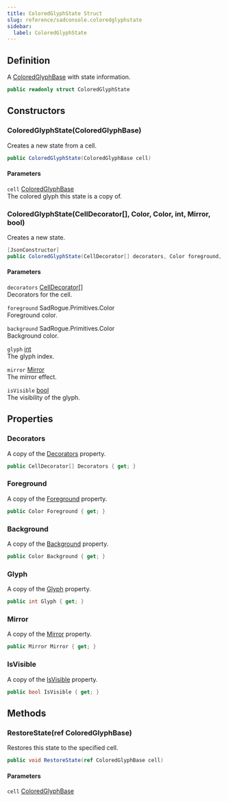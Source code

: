 ```yaml
---
title: ColoredGlyphState Struct
slug: reference/sadconsole.coloredglyphstate
sidebar:
  label: ColoredGlyphState
---
```

## Definition

A [ColoredGlyphBase](../sadconsole.coloredglyphbase/) with state information.

```csharp title="C#"
public readonly struct ColoredGlyphState
```


## Constructors

### ColoredGlyphState(ColoredGlyphBase)

Creates a new state from a cell.

```csharp title="C#"
public ColoredGlyphState(ColoredGlyphBase cell)
```

#### Parameters

`cell` [ColoredGlyphBase](../sadconsole.coloredglyphbase/)  
The colored glyph this state is a copy of.


### ColoredGlyphState(CellDecorator[], Color, Color, int, Mirror, bool)

Creates a new state.

```csharp title="C#"
[JsonConstructor]
public ColoredGlyphState(CellDecorator[] decorators, Color foreground, Color background, int glyph, Mirror mirror, bool isVisible)
```

#### Parameters

`decorators` [CellDecorator[]](../sadconsole.celldecorator/)  
Decorators for the cell.

`foreground` SadRogue.Primitives.Color  
Foreground color.

`background` SadRogue.Primitives.Color  
Background color.

`glyph` [int](https://learn.microsoft.com/dotnet/api/system.int32/)  
The glyph index.

`mirror` [Mirror](../sadconsole.mirror/)  
The mirror effect.

`isVisible` [bool](https://learn.microsoft.com/dotnet/api/system.boolean/)  
The visibility of the glyph.


## Properties

### Decorators

A copy of the [Decorators](../sadconsole.coloredglyphbase/#decorators/) property.

```csharp title="C#"
public CellDecorator[] Decorators { get; }
```

### Foreground

A copy of the [Foreground](../sadconsole.coloredglyphbase/#foreground/) property.

```csharp title="C#"
public Color Foreground { get; }
```

### Background

A copy of the [Background](../sadconsole.coloredglyphbase/#background/) property.

```csharp title="C#"
public Color Background { get; }
```

### Glyph

A copy of the [Glyph](../sadconsole.coloredglyphbase/#glyph/) property.

```csharp title="C#"
public int Glyph { get; }
```

### Mirror

A copy of the [Mirror](../sadconsole.coloredglyphbase/#mirror/) property.

```csharp title="C#"
public Mirror Mirror { get; }
```

### IsVisible

A copy of the [IsVisible](../sadconsole.coloredglyphbase/#isvisible/) property.

```csharp title="C#"
public bool IsVisible { get; }
```

## Methods

### RestoreState(ref ColoredGlyphBase)

Restores this state to the specified cell.

```csharp title="C#"
public void RestoreState(ref ColoredGlyphBase cell)
```

#### Parameters

`cell` [ColoredGlyphBase](../sadconsole.coloredglyphbase/)